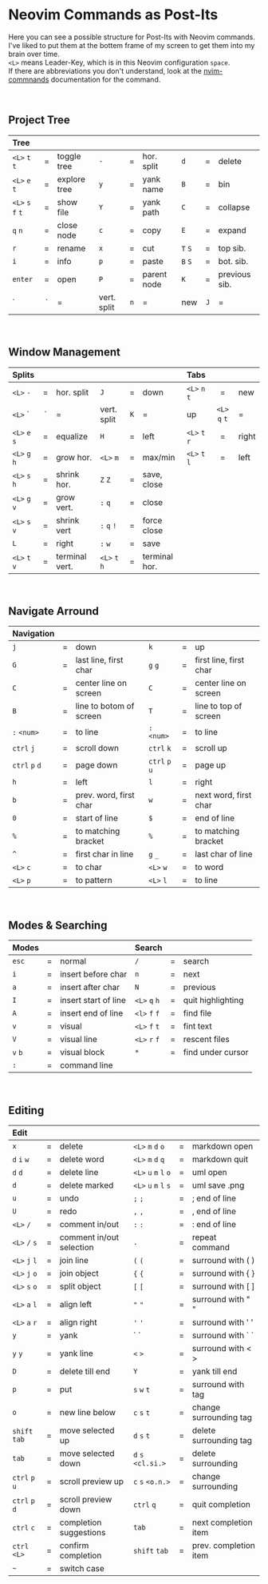 # Neovim Commands as Post-Its
Here you can see a possible structure for Post-Its with Neovim commands.  
I've liked to put them at the bottem frame of my screen to get them into my
brain over time.  
`<L>` means Leader-Key, which is in this Neovim configuration `space`.  
If there are abbreviations you don't understand, look at the
[nvim-commnands](/docs/nvim-commands.md) documentation for the command.

<br>

## Project Tree

|Tree               |   |              |     |   |             |         |   |              |
|:------------------|:-:|:-------------|:----|:-:|:------------|:--------|:-:|:-------------|
| `<L>` `t` `t`     | = | toggle tree  | `-` | = | hor. split  | `d`     | = | delete       |
| `<L>` `e` `t`     | = | explore tree | `y` | = | yank name   | `B`     | = | bin          |
| `<L>` `s` `f` `t` | = | show file    | `Y` | = | yank path   | `C`     | = | collapse     |
| `q` `n`           | = | close node   | `c` | = | copy        | `E`     | = | expand       |
| `r`               | = | rename       | `x` | = | cut         | `T` `S` | = | top sib.     |
| `i`               | = | info         | `p` | = | paste       | `B` `S` | = | bot. sib.    |
| `enter`           | = | open         | `P` | = | parent node | `K`     | = | previous sib.|
| `|`               | = | vert. split  | `n` | = | new         | `J`     | = | next sib.    |

<br>

## Window Management

| Splits        |   |                |              |   |               | Tabs          |   |      |
|:--------------|:-:|:---------------|:-------------|:-:|:--------------|:--------------|:-:|:-----|
| `<L>` `-`     | = | hor. split     | `J`          | = | down          | `<L>` `n` `t` | = | new  |
| `<L>` `|`     | = | vert. split    | `K`          | = | up            | `<L>` `q` `t` | = | quit |
| `<L>` `e` `s` | = | equalize       | `H`          | = | left          | `<L>` `t` `r` | = | right|
| `<L>` `g` `h` | = | grow hor.      | `<L>` `m`    | = | max/min       | `<L>` `t` `l` | = | left |
| `<L>` `s` `h` | = | shrink hor.    | `Z` `Z`      | = | save, close   |
| `<L>` `g` `v` | = | grow vert.     | `:` `q`      | = | close         |
| `<L>` `s` `v` | = | shrink vert    | `:` `q` `!`  | = | force close   |
| `L`           | = | right          | `:` `w`      | = | save          |
| `<L>` `t` `v` | = | terminal vert. | `<L>` `t` `h`| = | terminal hor. |

<br>

## Navigate Arround

| Navigation     |   |                        |                |   |                        |
|:---------------|:-:|:-----------------------|:---------------|:-:|:-----------------------|
| `j`            | = | down                   | `k`            | = | up                     |
| `G`            | = | last line, first char  | `g` `g`        | = | first line, first char |
| `C`            | = | center line on screen  | `C`            | = | center line on screen  |
| `B`            | = | line to botom of screen| `T`            | = | line to top of screen  |
| `:` `<num>`    | = | to line                | `:` `<num>`    | = | to line                |
| `ctrl` `j`     | = | scroll down            | `ctrl` `k`     | = | scroll up              |
| `ctrl` `p` `d` | = | page down              | `ctrl` `p` `u` | = | page up                |
| `h`            | = | left                   | `l`            | = | right                  |
| `b`            | = | prev. word, first char | `w`            | = | next word, first char  |
| `0`            | = | start of line          | `$`            | = | end of line            |
| `%`            | = | to matching bracket    | `%`            | = | to matching bracket    |
| `^`            | = | first char in line     | `g` `_`        | = | last char of line      |
| `<L>` `c`      | = | to char                | `<L>` `w`      | = | to word                |
| `<L>` `p`      | = | to pattern             | `<L>` `l`      | = | to line                |

<br>

## Modes & Searching

| Modes  |   |                      | Search        |   |                   |
|:-------|:-:|----------------------|:--------------|:-:|:------------------|
| `esc`  | = | normal               | `/`           | = | search            |
| `i`    | = | insert before char   | `n`           | = | next              |
| `a`    | = | insert after char    | `N`           | = | previous          |
| `I`    | = | insert start of line | `<L>` `q` `h` | = | quit highlighting |
| `A`    | = | insert end of line   | `<l>` `f` `f` | = | find file         |
| `v`    | = | visual               | `<L>` `f` `t` | = | fint text         |
| `V`    | = | visual line          | `<L>` `r` `f` | = | rescent files     |
| `v` `b`| = | visual block         | `*`           | = | find under cursor |
| `:`    | = | command line         |

<br>

## Editing

| Edit           |   |                          |                       |   |                        |
|:---------------|:-:|:-------------------------|:----------------------|:-:|:-----------------------|
| `x`            | = | delete                   | `<L>` `m` `d` `o`     | = | markdown open          |
| `d` `i` `w`    | = | delete word              | `<L>` `m` `d` `q`     | = | markdown quit          |
| `d` `d`        | = | delete line              | `<L>` `u` `m` `l` `o` | = | uml open               |
| `d`            | = | delete marked            | `<L>` `u` `m` `l` `s` | = | uml save .png          |
| `u`            | = | undo                     | `;` `;`               | = | ; end of line          |
| `U`            | = | redo                     | `,` `,`               | = | , end of line          |
| `<L>` `/`      | = | comment in/out           | `:` `:`               | = | : end of line          |
| `<L>` `/` `s`  | = | comment in/out selection | `.`                   | = | repeat command         |
| `<L>` `j` `l`  | = | join line                | `(` `(`               | = | surround with ( )      |
| `<L>` `j` `o`  | = | join object              | `{` `{`               | = | surround with { }      |
| `<L>` `s` `o`  | = | split object             | `[` `[`               | = | surround with [ ]      |
| `<L>` `a` `l`  | = | align left               | `"` `"`               | = | surround with " "      |
| `<L>` `a` `r`  | = | align right              | `'` `'`               | = | surround with ' '      |
| `y`            | = | yank                     | \` `                  | = | surround with \` `     |
| `y` `y`        | = | yank line                | `<` `>`               | = | surround with < >      |
| `D`            | = | delete till end          | `Y`                   | = | yank till end          |
| `p`            | = | put                      | `s` `w` `t`           | = | surround with tag      |
| `o`            | = | new line below           | `c` `s` `t`           | = | change surrounding tag |
| `shift` `tab`  | = | move selected up         | `d` `s` `t`           | = | delete surrounding tag |
| `tab`          | = | move selected down       | `d` `s` `<cl.si.>`    | = | delete surrounding     |
| `ctrl` `p` `u` | = | scroll preview up        | `c` `s` `<o.n.>`      | = | change surrounding     |
| `ctrl` `p` `d` | = | scroll preview down      | `ctrl` `q`            | = | quit completion        |
| `ctrl` `c`     | = | completion suggestions   | `tab`                 | = | next completion item   |
| `ctrl` `<L>`   | = | confirm completion       | `shift` `tab`         | = | prev. completion item  |
| `~`            | = | switch case              |                       |   |                        |

